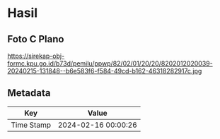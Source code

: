 # Hasil

## Foto C Plano

https://sirekap-obj-formc.kpu.go.id/b73d/pemilu/ppwp/82/02/01/20/20/8202012020039-20240215-131848--b6e583f6-f584-49cd-b162-46318282917c.jpg


## Metadata

| Key        | Value               |
| ---------- | ------------------- |
| Time Stamp | 2024-02-16 00:00:26 |




